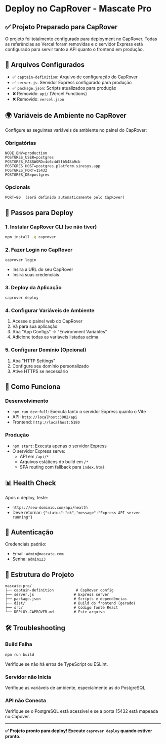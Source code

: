 # Deploy no CapRover - Mascate Pro

## ✅ Projeto Preparado para CapRover

O projeto foi totalmente configurado para deployment no CapRover. Todas as referências ao Vercel foram removidas e o servidor Express está configurado para servir tanto a API quanto o frontend em produção.

## 📁 Arquivos Configurados

- ✅ `captain-definition`: Arquivo de configuração do CapRover
- ✅ `server.js`: Servidor Express configurado para produção
- ✅ `package.json`: Scripts atualizados para produção
- ❌ Removido: `api/` (Vercel Functions)
- ❌ Removido: `vercel.json`

## 🌍 Variáveis de Ambiente no CapRover

Configure as seguintes variáveis de ambiente no painel do CapRover:

### Obrigatórias
```
NODE_ENV=production
POSTGRES_USER=postgres
POSTGRES_PASSWORD=4c6c4d5fb548a9cb
POSTGRES_HOST=postgres.platform.sinesys.app
POSTGRES_PORT=15432
POSTGRES_DB=postgres
```

### Opcionais
```
PORT=80  (será definido automaticamente pelo CapRover)
```

## 🚀 Passos para Deploy

### 1. Instalar CapRover CLI (se não tiver)
```bash
npm install -g caprover
```

### 2. Fazer Login no CapRover
```bash
caprover login
```
- Insira a URL do seu CapRover
- Insira suas credenciais

### 3. Deploy da Aplicação
```bash
caprover deploy
```

### 4. Configurar Variáveis de Ambiente
1. Acesse o painel web do CapRover
2. Vá para sua aplicação
3. Aba "App Configs" → "Environment Variables"
4. Adicione todas as variáveis listadas acima

### 5. Configurar Domínio (Opcional)
1. Aba "HTTP Settings"
2. Configure seu domínio personalizado
3. Ative HTTPS se necessário

## 🔧 Como Funciona

### Desenvolvimento
- `npm run dev:full`: Executa tanto o servidor Express quanto o Vite
- API: `http://localhost:3002/api`
- Frontend: `http://localhost:5180`

### Produção
- `npm start`: Executa apenas o servidor Express
- O servidor Express serve:
  - API em `/api/*`
  - Arquivos estáticos do build em `/*`
  - SPA routing com fallback para `index.html`

## 📊 Health Check

Após o deploy, teste:
- `https://seu-dominio.com/api/health`
- Deve retornar: `{"status":"ok","message":"Express API server running"}`

## 🔑 Autenticação

Credenciais padrão:
- Email: `admin@mascate.com`
- Senha: `admin123`

## 📝 Estrutura do Projeto

```
mascate-pro/
├── captain-definition          # CapRover config
├── server.js                  # Express server
├── package.json               # Scripts e dependências
├── dist/                      # Build do frontend (gerado)
├── src/                       # Código fonte React
└── DEPLOY-CAPROVER.md         # Este arquivo
```

## 🛠️ Troubleshooting

### Build Falha
```bash
npm run build
```
Verifique se não há erros de TypeScript ou ESLint.

### Servidor não Inicia
Verifique as variáveis de ambiente, especialmente as do PostgreSQL.

### API não Conecta
Verifique se o PostgreSQL está acessível e se a porta 15432 está mapeada no Capover.

---

**✅ Projeto pronto para deploy! Execute `caprover deploy` quando estiver pronto.**